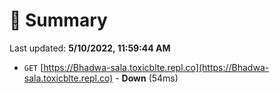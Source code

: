 # 📖 Summary
Last updated: **5/10/2022, 11:59:44 AM**

- `GET` [https://Bhadwa-sala.toxicblte.repl.co](https://Bhadwa-sala.toxicblte.repl.co) - **Down** (54ms)
